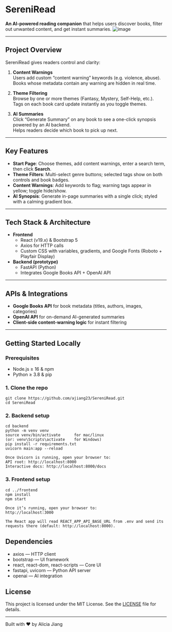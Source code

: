 # SereniRead

**An AI-powered reading companion** that helps users discover books, filter out unwanted content, and get instant summaries.
![image](https://github.com/user-attachments/assets/17782909-304c-4603-9f80-b2d64ef5c68c)

---

## Project Overview

SereniRead gives readers control and clarity:

1. **Content Warnings**  
   Users add custom “content warning” keywords (e.g. violence, abuse).  
   Books whose metadata contain any warning are hidden in real time.

2. **Theme Filtering**  
   Browse by one or more themes (Fantasy, Mystery, Self-Help, etc.).  
   Tags on each book card update instantly as you toggle themes.

3. **AI Summaries**  
   Click “Generate Summary” on any book to see a one-click synopsis powered by an AI backend.  
   Helps readers decide which book to pick up next.

---

## Key Features

- **Start Page**: Choose themes, add content warnings, enter a search term, then click **Search**.  
- **Theme Filters**: Multi-select genre buttons; selected tags show on both controls and book badges.  
- **Content Warnings**: Add keywords to flag; warning tags appear in yellow; toggle hide/show.  
- **AI Synopsis**: Generate in-page summaries with a single click; styled with a calming gradient box.

---

## Tech Stack & Architecture

- **Frontend**  
  - React (v19.x) & Bootstrap 5  
  - Axios for HTTP calls  
  - Custom CSS with variables, gradients, and Google Fonts (Roboto + Playfair Display)  
- **Backend (prototype)**  
  - FastAPI (Python)  
  - Integrates Google Books API + OpenAI API  

---

## APIs & Integrations

- **Google Books API** for book metadata (titles, authors, images, categories)  
- **OpenAI API** for on-demand AI-generated summaries  
- **Client-side content-warning logic** for instant filtering  

---

## Getting Started Locally

### Prerequisites  
- Node.js ≥ 16 & npm  
- Python ≥ 3.8 & pip  

### 1. Clone the repo  
```
git clone https://github.com/ajiang23/SereniRead.git
cd SereniRead
```

### 2. Backend setup
```
cd backend
python -m venv venv
source venv/bin/activate      for mac/linux
(or: venv\Scripts\activate    for Windows)
pip install -r requirements.txt
uvicorn main:app --reload

Once Uvicorn is running, open your browser to:
API root: http://localhost:8000
Interactive docs: http://localhost:8000/docs
```
### 3. Frontend setup
```
cd ../frontend
npm install
npm start                       

Once it’s running, open your browser to:
http://localhost:3000

The React app will read REACT_APP_API_BASE_URL from .env and send its requests there (default: http://localhost:8000).
```

## Dependencies
- axios — HTTP client
- bootstrap — UI framework
- react, react-dom, react-scripts — Core UI
- fastapi, uvicorn — Python API server
- openai — AI integration

## License

This project is licensed under the MIT License. See the [LICENSE](LICENSE) file for details.

---

Built with ❤️ by Alicia Jiang
